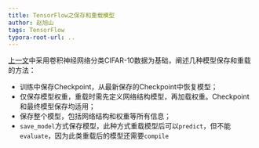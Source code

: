 ```yaml
---
title: TensorFlow之保存和重载模型
author: 赵旭山
tags: TensorFlow
typora-root-url: ..
---
```






[上一文](https://yuwenxianglong.github.io/2020/04/17/Tensorflow%E4%B9%8B%E8%AE%A4%E8%AF%86%E5%8D%B7%E9%9B%86%E7%A5%9E%E7%BB%8F%E7%BD%91%E7%BB%9C.html)中采用卷积神经网络分类CIFAR-10数据为基础，阐述几种模型保存和重载的方法：

* 训练中保存Checkpoint，从最新保存的Checkpoint中恢复模型；
* 仅保存模型权重，重载时需先定义网络结构模型，再加载权重。Checkpoint和最终模型保存均适用；
* 保存整个模型，包括网络结构和权重等所有信息；
* `save_model`方式保存模型，此种方式重载模型后可以`predict`，但不能`evaluate`，因为此类重载后的模型还需要`compile`



